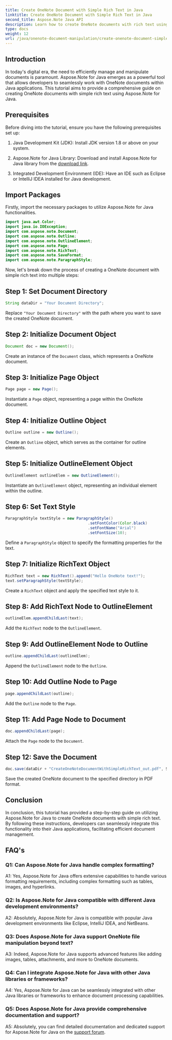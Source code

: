 ```yaml
---
title: Create OneNote Document with Simple Rich Text in Java
linktitle: Create OneNote Document with Simple Rich Text in Java
second_title: Aspose.Note Java API
description: Learn how to create OneNote documents with rich text using Aspose.Note Java. Integrate this functionality into your Java apps for efficient document management.
type: docs
weight: 12
url: /java/onenote-document-manipulation/create-onenote-document-simple-rich-text/
---
```

## Introduction

In today's digital era, the need to efficiently manage and manipulate documents is paramount. Aspose.Note for Java emerges as a powerful tool that allows developers to seamlessly work with OneNote documents within Java applications. This tutorial aims to provide a comprehensive guide on creating OneNote documents with simple rich text using Aspose.Note for Java.

## Prerequisites

Before diving into the tutorial, ensure you have the following prerequisites set up:

1. Java Development Kit (JDK): Install JDK version 1.8 or above on your system.
   
2. Aspose.Note for Java Library: Download and install Aspose.Note for Java library from the [download link](https://releases.aspose.com/note/java/).
   
3. Integrated Development Environment (IDE): Have an IDE such as Eclipse or IntelliJ IDEA installed for Java development.

## Import Packages

Firstly, import the necessary packages to utilize Aspose.Note for Java functionalities.

```java
import java.awt.Color;
import java.io.IOException;
import com.aspose.note.Document;
import com.aspose.note.Outline;
import com.aspose.note.OutlineElement;
import com.aspose.note.Page;
import com.aspose.note.RichText;
import com.aspose.note.SaveFormat;
import com.aspose.note.ParagraphStyle;
```

Now, let's break down the process of creating a OneNote document with simple rich text into multiple steps:

## Step 1: Set Document Directory

```java
String dataDir = "Your Document Directory";
```

Replace `"Your Document Directory"` with the path where you want to save the created OneNote document.

## Step 2: Initialize Document Object

```java
Document doc = new Document();
```

Create an instance of the `Document` class, which represents a OneNote document.

## Step 3: Initialize Page Object

```java
Page page = new Page();
```

Instantiate a `Page` object, representing a page within the OneNote document.

## Step 4: Initialize Outline Object

```java
Outline outline = new Outline();
```

Create an `Outline` object, which serves as the container for outline elements.

## Step 5: Initialize OutlineElement Object

```java
OutlineElement outlineElem = new OutlineElement();
```

Instantiate an `OutlineElement` object, representing an individual element within the outline.

## Step 6: Set Text Style

```java
ParagraphStyle textStyle = new ParagraphStyle()
                                    .setFontColor(Color.black)
                                    .setFontName("Arial")
                                    .setFontSize(10);
```

Define a `ParagraphStyle` object to specify the formatting properties for the text.

## Step 7: Initialize RichText Object

```java
RichText text = new RichText().append("Hello OneNote text!");
text.setParagraphStyle(textStyle);
```

Create a `RichText` object and apply the specified text style to it.

## Step 8: Add RichText Node to OutlineElement

```java
outlineElem.appendChildLast(text);
```

Add the `RichText` node to the `OutlineElement`.

## Step 9: Add OutlineElement Node to Outline

```java
outline.appendChildLast(outlineElem);
```

Append the `OutlineElement` node to the `Outline`.

## Step 10: Add Outline Node to Page

```java
page.appendChildLast(outline);
```

Add the `Outline` node to the `Page`.

## Step 11: Add Page Node to Document

```java
doc.appendChildLast(page);
```

Attach the `Page` node to the `Document`.

## Step 12: Save the Document

```java
doc.save(dataDir + "CreateOneNoteDocumentWithSimpleRichText_out.pdf", SaveFormat.Pdf);
```

Save the created OneNote document to the specified directory in PDF format.

## Conclusion

In conclusion, this tutorial has provided a step-by-step guide on utilizing Aspose.Note for Java to create OneNote documents with simple rich text. By following these instructions, developers can seamlessly integrate this functionality into their Java applications, facilitating efficient document management.

## FAQ's

### Q1: Can Aspose.Note for Java handle complex formatting?

A1: Yes, Aspose.Note for Java offers extensive capabilities to handle various formatting requirements, including complex formatting such as tables, images, and hyperlinks.

### Q2: Is Aspose.Note for Java compatible with different Java development environments?

A2: Absolutely, Aspose.Note for Java is compatible with popular Java development environments like Eclipse, IntelliJ IDEA, and NetBeans.

### Q3: Does Aspose.Note for Java support OneNote file manipulation beyond text?

A3: Indeed, Aspose.Note for Java supports advanced features like adding images, tables, attachments, and more to OneNote documents.

### Q4: Can I integrate Aspose.Note for Java with other Java libraries or frameworks?

A4: Yes, Aspose.Note for Java can be seamlessly integrated with other Java libraries or frameworks to enhance document processing capabilities.

### Q5: Does Aspose.Note for Java provide comprehensive documentation and support?

A5: Absolutely, you can find detailed documentation and dedicated support for Aspose.Note for Java on the [support forum](https://forum.aspose.com/c/note/28).
